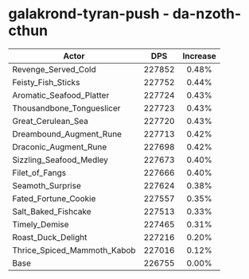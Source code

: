 # galakrond-tyran-push - da-nzoth-cthun
| Actor | DPS | Increase |
|---|:---:|:---:|
|Revenge_Served_Cold|227852|0.48%|
|Feisty_Fish_Sticks|227752|0.44%|
|Aromatic_Seafood_Platter|227724|0.43%|
|Thousandbone_Tongueslicer|227723|0.43%|
|Great_Cerulean_Sea|227720|0.43%|
|Dreambound_Augment_Rune|227713|0.42%|
|Draconic_Augment_Rune|227698|0.42%|
|Sizzling_Seafood_Medley|227673|0.40%|
|Filet_of_Fangs|227666|0.40%|
|Seamoth_Surprise|227624|0.38%|
|Fated_Fortune_Cookie|227557|0.35%|
|Salt_Baked_Fishcake|227513|0.33%|
|Timely_Demise|227465|0.31%|
|Roast_Duck_Delight|227216|0.20%|
|Thrice_Spiced_Mammoth_Kabob|227016|0.12%|
|Base|226755|0.00%|
